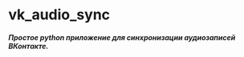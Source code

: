 vk_audio_sync
=============

##### Простое python приложение для синхронизации аудиозаписей ВКонтакте.
